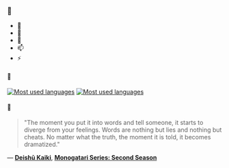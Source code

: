 ### 👋

- 🔭
- 🌱
- 💬
- 📫
- ⚡

#### 🧏

[![Most used languages](https://github-readme-stats-aynah.vercel.app/api/top-langs/?username=aynh&theme=solarized-dark&langs_count=6&layout=compact&hide_title=true)](https://github.com/anuraghazra/github-readme-stats#gh-dark-mode-only)
[![Most used languages](https://github-readme-stats-aynah.vercel.app/api/top-langs/?username=aynh&theme=solarized-light&langs_count=6&layout=compact&hide_title=true)](https://github.com/anuraghazra/github-readme-stats#gh-light-mode-only)

#### 💬

> "The moment you put it into words and tell someone, it starts to diverge from your feelings. Words are nothing but lies and nothing but cheats. No matter what the truth, the moment it is told, it becomes dramatized."

&mdash; [**Deishū Kaiki**](https://myanimelist.net/character.php?q=Deish%C5%AB%20Kaiki&cat=character), [**Monogatari Series: Second Season**](https://myanimelist.net/search/all?q=Monogatari%20Series%3A%20Second%20Season&cat=all)

